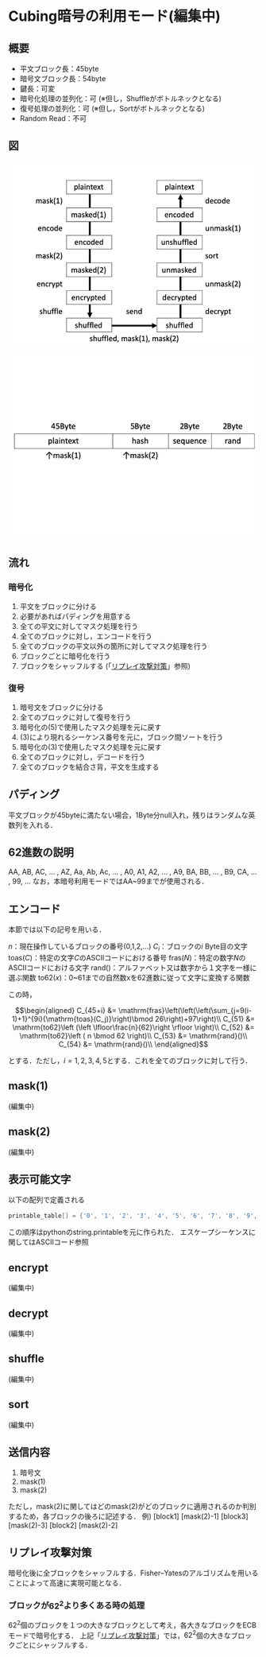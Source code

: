 # Cubing暗号の利用モード(編集中)

## 概要

* 平文ブロック長：45byte
* 暗号文ブロック長：54byte
* 鍵長：可変
* 暗号化処理の並列化：可 (※但し，Shuffleがボトルネックとなる)
* 復号処理の並列化：可 (※但し，Sortがボトルネックとなる)
* Random Read：不可

## 図

![CubingModeImage](./Pictures/flow.png)
![cubing_block](./Pictures/block.png)

## 流れ

### 暗号化

1. 平文をブロックに分ける
2. 必要があればパディングを用意する
3. 全ての平文に対してマスク処理を行う
4. 全てのブロックに対し，エンコードを行う
5. 全てのブロックの平文以外の箇所に対してマスク処理を行う
6. ブロックごとに暗号化を行う
7. ブロックをシャッフルする (「[リプレイ攻撃対策](#リプレイ攻撃対策)」参照)

### 復号

1. 暗号文をブロックに分ける
2. 全てのブロックに対して復号を行う
3. 暗号化の(5)で使用したマスク処理を元に戻す
4. (3)により現れるシーケンス番号を元に，ブロック間ソートを行う
5. 暗号化の(3)で使用したマスク処理を元に戻す
6. 全てのブロックに対し，デコードを行う
7. 全てのブロックを結合さ背，平文を生成する

## パディング

平文ブロックが45byteに満たない場合，1Byte分null入れ，残りはランダムな英数列を入れる．

## 62進数の説明

AA, AB, AC, ... , AZ, Aa, Ab, Ac, ... , A0, A1, A2, ... , A9, BA, BB, ... , B9, CA, ... , 99, ...
なお，本暗号利用モードではAA~99までが使用される．

## エンコード

本節では以下の記号を用いる．

$n$：現在操作しているブロックの番号(0,1,2,...)
$C_i$：ブロックの$i$ Byte目の文字
$\mathrm{toas}(C)$：特定の文字$C$のASCIIコードにおける番号
$\mathrm{fras}(N)$：特定の数字$N$のASCIIコードにおける文字
$\mathrm{rand}()$：アルファベット又は数字から１文字を一様に選ぶ関数
$\mathrm{to62}(x)$：0~61までの自然数xを62進数に従って文字に変換する関数

この時，

```math
\begin{aligned}

C_{45+i} &= \mathrm{fras}\left(\left(\left(\sum_{j=9(i-1)+1}^{9i}{\mathrm{toas}(C_j)}\right)\bmod 26\right)+97\right)\\

C_{51} &= \mathrm{to62}\left (\left \lfloor\frac{n}{62}\right \rfloor \right)\\

C_{52} &= \mathrm{to62}\left ( n \bmod 62 \right)\\

C_{53} &= \mathrm{rand}()\\

C_{54} &= \mathrm{rand}()\\

\end{aligned}
```

とする．ただし，$i=1,2,3,4,5$とする．これを全てのブロックに対して行う．

## mask(1)

(編集中)

## mask(2)

(編集中)

## 表示可能文字

以下の配列で定義される

``` cpp
printable_table[] = {'0', '1', '2', '3', '4', '5', '6', '7', '8', '9', 'a', 'b', 'c', 'd', 'e', 'f', 'g', 'h', 'i', 'j', 'k', 'l', 'm', 'n', 'o', 'p', 'q', 'r', 's', 't', 'u', 'v', 'w', 'x', 'y', 'z', 'A', 'B', 'C', 'D', 'E', 'F', 'G', 'H', 'I', 'J', 'K', 'L', 'M', 'N', 'O', 'P', 'Q', 'R', 'S', 'T', 'U', 'V', 'W', 'X', 'Y', 'Z', '!', '"', '#', '$', '%', '&', '\'', '(', ')', '*', '+', ',', '-', '.', '/', ':', ';', '<', '=', '>', '?', '@', '[', '\\', ']', '^', '_', '`', '{', '|', '}', '~', ' ', '\n', '\0', '\t'};
```

この順序はpythonのstring.printableを元に作られた．
エスケープシーケンスに関してはASCIIコード参照

## encrypt

(編集中)

## decrypt

(編集中)

## shuffle

(編集中)

## sort

(編集中)

## 送信内容

1. 暗号文
2. mask(1)
3. mask(2)

ただし，mask(2)に関してはどのmask(2)がどのブロックに適用されるのか判別するため，各ブロックの後ろに記述する．
例) [block1] [mask(2)-1] [block3] [mask(2)-3] [block2] [mask(2)-2]

## リプレイ攻撃対策

暗号化後に全ブロックをシャッフルする．Fisher–Yatesのアルゴリズムを用いることによって高速に実現可能となる．

### ブロックが$62^2$より多くある時の処理

$62^2$個のブロックを１つの大きなブロックとして考え，各大きなブロックをECBモードで暗号化する．
上記「[リプレイ攻撃対策](#リプレイ攻撃対策)」では，$62^2$個の大きなブロックごとにシャッフルする．
